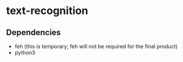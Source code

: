 # text-recognition

## Dependencies
+ feh (this is temporary; feh will not be required for the final product)
+ python3
